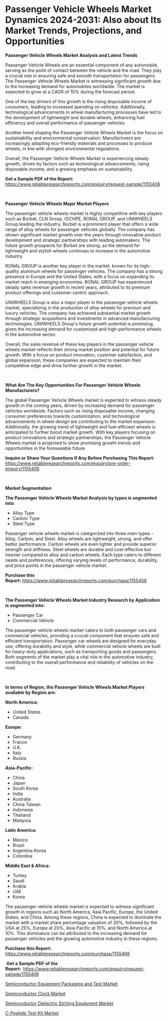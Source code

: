 <p><h1>Passenger Vehicle Wheels Market Dynamics 2024-2031: Also about Its Market Trends, Projections, and Opportunities</h1></p><p><strong>Passenger Vehicle Wheels Market Analysis and Latest Trends</strong></p>
<p><p>Passenger Vehicle Wheels are an essential component of any automobile, serving as the point of contact between the vehicle and the road. They play a crucial role in ensuring safe and smooth transportation for passengers. The Passenger Vehicle Wheels Market is witnessing significant growth due to the increasing demand for automobiles worldwide. The market is expected to grow at a CAGR of 10% during the forecast period. </p><p>One of the key drivers of this growth is the rising disposable income of consumers, leading to increased spending on vehicles. Additionally, technological advancements in wheel manufacturing processes have led to the development of lightweight and durable wheels, enhancing fuel efficiency and overall performance of passenger vehicles. </p><p>Another trend shaping the Passenger Vehicle Wheels Market is the focus on sustainability and environmental conservation. Manufacturers are increasingly adopting eco-friendly materials and processes to produce wheels, in line with stringent environmental regulations. </p><p>Overall, the Passenger Vehicle Wheels Market is experiencing steady growth, driven by factors such as technological advancements, rising disposable income, and a growing emphasis on sustainability.</p></p>
<p><strong>Get a Sample PDF of the Report:&nbsp;</strong> <a href="https://www.reliableresearchreports.com/enquiry/request-sample/1155406">https://www.reliableresearchreports.com/enquiry/request-sample/1155406</a></p>
<p>&nbsp;</p>
<p><strong>Passenger Vehicle Wheels Major Market Players</strong></p>
<p><p>The passenger vehicle wheels market is highly competitive with key players such as Borbet, CLN Group, IOCHPE, RONAL GROUP, and UNIWHEELS Group leading the industry. Borbet is a prominent player that offers a wide range of alloy wheels for passenger vehicles globally. The company has shown significant market growth over the years through innovative product development and strategic partnerships with leading automakers. The future growth prospects for Borbet are strong, as the demand for lightweight and stylish wheels continues to increase in the automotive industry.</p><p>RONAL GROUP is another key player in the market, known for its high-quality aluminum wheels for passenger vehicles. The company has a strong presence in Europe and the United States, with a focus on expanding its market reach in emerging economies. RONAL GROUP has experienced steady sales revenue growth in recent years, attributed to its premium product offerings and customer-centric approach.</p><p>UNIWHEELS Group is also a major player in the passenger vehicle wheels market, specializing in the production of alloy wheels for premium and luxury vehicles. The company has achieved substantial market growth through strategic acquisitions and investments in advanced manufacturing technologies. UNIWHEELS Group's future growth potential is promising, given the increasing demand for customized and high-performance wheels in the automotive sector.</p><p>Overall, the sales revenue of these key players in the passenger vehicle wheels market reflects their strong market position and potential for future growth. With a focus on product innovation, customer satisfaction, and global expansion, these companies are expected to maintain their competitive edge and drive further growth in the market.</p></p>
<p>&nbsp;</p>
<p><strong>What Are The Key Opportunities For Passenger Vehicle Wheels Manufacturers?</strong></p>
<p><p>The global Passenger Vehicle Wheels market is expected to witness steady growth in the coming years, driven by increasing demand for passenger vehicles worldwide. Factors such as rising disposable income, changing consumer preferences towards customization, and technological advancements in wheel design are contributing to the market expansion. Additionally, the growing trend of lightweight and fuel-efficient wheels is anticipated to further boost market growth. With key players focusing on product innovations and strategic partnerships, the Passenger Vehicle Wheels market is projected to show promising growth trends and opportunities in the foreseeable future.</p></p>
<p><strong>Inquire or Share Your Questions If Any Before Purchasing This Report:</strong> <a href="https://www.reliableresearchreports.com/enquiry/pre-order-enquiry/1155406">https://www.reliableresearchreports.com/enquiry/pre-order-enquiry/1155406</a></p>
<p>&nbsp;</p>
<p><strong>Market Segmentation</strong></p>
<p><strong>The Passenger Vehicle Wheels Market Analysis by types is segmented into:</strong></p>
<p><ul><li>Alloy Type</li><li>Carbon Type</li><li>Steel Type</li></ul></p>
<p><p>Passenger vehicle wheels market is categorized into three main types - Alloy, Carbon, and Steel. Alloy wheels are lightweight, strong, and offer better performance. Carbon wheels are even lighter and provide superior strength and stiffness. Steel wheels are durable and cost-effective but heavier compared to alloy and carbon wheels. Each type caters to different needs and preferences, offering varying levels of performance, durability, and price points in the passenger vehicle market.</p></p>
<p><strong>Purchase this Report:&nbsp;</strong><a href="https://www.reliableresearchreports.com/purchase/1155406">https://www.reliableresearchreports.com/purchase/1155406</a></p>
<p>&nbsp;</p>
<p><strong>The Passenger Vehicle Wheels Market Industry Research by Application is segmented into:</strong></p>
<p><ul><li>Passenger Car</li><li>Commercial Vehicle</li></ul></p>
<p><p>The passenger vehicle wheels market caters to both passenger cars and commercial vehicles, providing a crucial component that ensures safe and efficient transportation. Passenger car wheels are designed for everyday use, offering durability and style, while commercial vehicle wheels are built for heavy-duty applications, such as transporting goods and passengers. Both segments of the market play a vital role in the automotive industry, contributing to the overall performance and reliability of vehicles on the road.</p></p>
<p>&nbsp;</p>
<p><strong>In terms of Region, the Passenger Vehicle Wheels Market Players available by Region are:</strong></p>
<p>
    <p> <strong> North America: </strong>
        <ul>
            <li>United States</li>
            <li>Canada</li>
        </ul>
        </p> 
    <p> <strong> Europe: </strong>
        <ul>
            <li>Germany</li>
            <li>France</li>
            <li>U.K.</li>
            <li>Italy</li>
            <li>Russia</li>
        </ul>
        </p> 
    <p> <strong> Asia-Pacific: </strong>
        <ul>
            <li>China</li>
            <li>Japan</li>
            <li>South Korea</li>
            <li>India</li>
            <li>Australia</li>
            <li>China Taiwan</li>
            <li>Indonesia</li>
            <li>Thailand</li>
            <li>Malaysia</li>
        </ul>
        </p> 
    <p> <strong> Latin America: </strong>
        <ul>
            <li>Mexico</li>
            <li>Brazil</li>
            <li>Argentina Korea</li>
            <li>Colombia</li>
        </ul>
        </p> 
    <p> <strong> Middle East & Africa: </strong>
        <ul>
            <li>Turkey</li>
            <li>Saudi</li>
            <li>Arabia</li>
            <li>UAE</li>
            <li>Korea</li>
        </ul>
    </p>
    </p>
<p><p>The passenger vehicle wheels market is expected to witness significant growth in regions such as North America, Asia Pacific, Europe, the United States, and China. Among these regions, China is expected to dominate the market with a market share percentage valuation of 30%, followed by the USA at 25%, Europe at 20%, Asia Pacific at 15%, and North America at 10%. This dominance can be attributed to the increasing demand for passenger vehicles and the growing automotive industry in these regions.</p></p>
<p><strong>Purchase this Report: </strong><a href="https://www.reliableresearchreports.com/purchase/1155406">https://www.reliableresearchreports.com/purchase/1155406</a></p>
<p>&nbsp;<strong>Get a Sample PDF of the Report:&nbsp;&nbsp;</strong><a href="https://www.reliableresearchreports.com/enquiry/request-sample/1155406">https://www.reliableresearchreports.com/enquiry/request-sample/1155406</a></p>
<p><strong></strong></p>
<p><p><a href="https://view.publitas.com/reportprime-1/semiconductor-equipment-packaging-and-test-market-research-report-provides-thorough-industry-overview-which-offers-an-in-depth-analysis-of-product-trends-and-new-market-divisions/">Semiconductor Equipment Packaging and Test Market</a></p><p><a href="https://view.publitas.com/reportprime-1/semiconductor-clock-market-size-share-trends-analysis-report-by-application-regional-outlook-competitive-strategies-and-segment-forecasts-2023-2030/">Semiconductor Clock Market</a></p><p><a href="https://view.publitas.com/reportprime-1/semiconductor-dielectric-etching-equipment-market-size-market-share-and-global-market-analysis-report-2023-2030/">Semiconductor Dielectric Etching Equipment Market</a></p><p><a href="https://iodized-pantydraco-05c.notion.site/C-Peptide-Test-Kit-Market-Growth-Market-Trends-COVID-19-Impact-and-Forecasts-for-period-from-2024-c596fa71cd164bc59d52297a3ed48137">C-Peptide Test Kit Market</a></p></p>